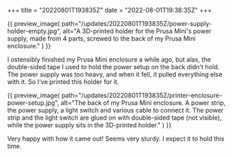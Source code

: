 +++
title = "20220801T193835Z"
date  = "2022-08-01T19:38:35Z"
+++

{{
    preview_image(
        path="/updates/20220801T193835Z/power-supply-holder-empty.jpg",
        alt="A 3D-printed holder for the Prusa Mini's power supply, made from 4 parts, screwed to the back of my Prusa Mini enclosure."
    )
}}

I ostensibly finished my Prusa Mini enclosure a while ago, but alas, the double-sided tape I used to hold the power setup on the back didn't hold. The power supply was too heavy, and when it fell, it pulled everything else with it. So I've printed this holder for it.


{{
    preview_image(
        path="/updates/20220801T193835Z/printer-enclosure-power-setup.jpg",
        alt="The back of my Prusa Mini enclosure. A power strip, the power supply, a light switch and various cable to connect it. The power strip and the light switch are glued on with double-sided tape (not visible), while the power supply sits in the 3D-printed holder."
    )
}}

Very happy with how it came out! Seems very sturdy. I expect it to hold this time.
